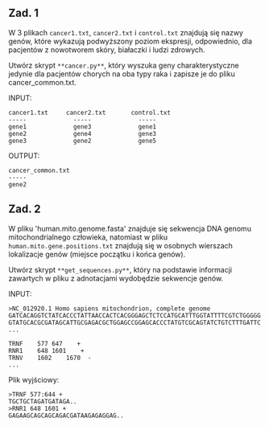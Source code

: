 ## Zad. 1
W 3 plikach `cancer1.txt`, `cancer2.txt` i `control.txt` znajdują się nazwy genów, które wykazują podwyższony poziom ekspresji, odpowiednio, dla pacjentów z nowotworem skóry, białaczki i ludzi zdrowych.

Utwórz skrypt `**cancer.py**`, który wyszuka geny charakterystyczne jedynie dla pacjentów chorych na oba typy raka i zapisze je do pliku cancer_common.txt.

INPUT:

```
cancer1.txt     cancer2.txt       control.txt
-----             -----             -----
gene1             gene3             gene1
gene2             gene4             gene3
gene3             gene2             gene5
```

OUTPUT:
```
cancer_common.txt
-----
gene2
```

## Zad. 2
W pliku 'human.mito.genome.fasta' znajduje się sekwencja DNA genomu mitochondrialnego człowieka, natomiast w pliku `human.mito.gene.positions.txt` znajdują się w osobnych wierszach lokalizacje genów (miejsce początku i końca genów).

Utwórz skrypt `**get_sequences.py**`, który na podstawie informacji zawartych w pliku z adnotacjami wydobędzie sekwencje genów.

INPUT:
```
>NC_012920.1 Homo sapiens mitochondrion, complete genome
GATCACAGGTCTATCACCCTATTAACCACTCACGGGAGCTCTCCATGCATTTGGTATTTTCGTCTGGGGG
GTATGCACGCGATAGCATTGCGAGACGCTGGAGCCGGAGCACCCTATGTCGCAGTATCTGTCTTTGATTC
...
```

```
TRNF    577 647    +
RNR1    648 1601    +
TRNV    1602    1670  -
...
```

Plik wyjściowy:

```
>TRNF 577:644 +
TGCTGCTAGATGATAGA..
>RNR1 648 1601 +
GAGAAGCAGCAGCAGACGATAAGAGAGGAG..
```